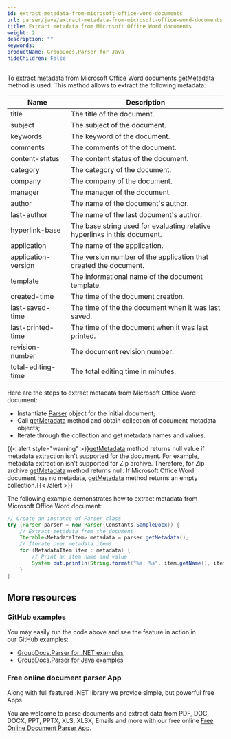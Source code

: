 ```yaml
---
id: extract-metadata-from-microsoft-office-word-documents
url: parser/java/extract-metadata-from-microsoft-office-word-documents
title: Extract metadata from Microsoft Office Word documents
weight: 2
description: ""
keywords: 
productName: GroupDocs.Parser for Java
hideChildren: False
---
```

To extract metadata from Microsoft Office Word documents [getMetadata](https://apireference.groupdocs.com/java/parser/com.groupdocs.parser/Parser#getMetadata()) method is used. This method allows to extract the following metadata:

| Name | Description |
| --- | --- |
| title | The title of the document. |
| subject | The subject of the document. |
| keywords | The keyword of the document. |
| comments | The comments of the document. |
| content-status | The content status of the document. |
| category | The category of the document. |
| company | The company of the document. |
| manager | The manager of the document. |
| author | The name of the document's author. |
| last-author | The name of the last document's author. |
| hyperlink-base | The base string used for evaluating relative hyperlinks in this document. |
| application | The name of the application. |
| application-version | The version number of the application that created the document. |
| template | The informational name of the document template. |
| created-time | The time of the document creation. |
| last-saved-time | The time of the the document when it was last saved. |
| last-printed-time | The time of the document when it was last printed. |
| revision-number | The document revision number. |
| total-editing-time | The total editing time in minutes. |

Here are the steps to extract metadata from Microsoft Office Word document:

*   Instantiate [Parser](https://apireference.groupdocs.com/java/parser/com.groupdocs.parser/Parser) object for the initial document;
*   Call [getMetadata](https://apireference.groupdocs.com/java/parser/com.groupdocs.parser/Parser#getMetadata()) method and obtain collection of document metadata objects;
*   Iterate through the collection and get metadata names and values.

{{< alert style="warning" >}}[getMetadata](https://apireference.groupdocs.com/java/parser/com.groupdocs.parser/Parser#getMetadata()) method returns null value if metadata extraction isn't supported for the document. For example, metadata extraction isn't supported for Zip archive. Therefore, for Zip archive [getMetadata](https://apireference.groupdocs.com/java/parser/com.groupdocs.parser/Parser#getMetadata()) method returns null. If Microsoft Office Word document has no metadata, [getMetadata](https://apireference.groupdocs.com/java/parser/com.groupdocs.parser/Parser#getMetadata()) method returns an empty collection.{{< /alert >}}

The following example demonstrates how to extract metadata from Microsoft Office Word document:

```java
// Create an instance of Parser class
try (Parser parser = new Parser(Constants.SampleDocx)) {
    // Extract metadata from the document
    Iterable<MetadataItem> metadata = parser.getMetadata();
    // Iterate over metadata items
    for (MetadataItem item : metadata) {
        // Print an item name and value
        System.out.println(String.format("%s: %s", item.getName(), item.getValue()));
    }
}
```

## More resources

### GitHub examples

You may easily run the code above and see the feature in action in our GitHub examples:

*   [GroupDocs.Parser for .NET examples](https://github.com/groupdocs-parser/GroupDocs.Parser-for-.NET)    
*   [GroupDocs.Parser for Java examples](https://github.com/groupdocs-parser/GroupDocs.Parser-for-Java)    

### Free online document parser App

Along with full featured .NET library we provide simple, but powerful free Apps.

You are welcome to parse documents and extract data from PDF, DOC, DOCX, PPT, PPTX, XLS, XLSX, Emails and more with our free online [Free Online Document Parser App](https://products.groupdocs.app/parser).